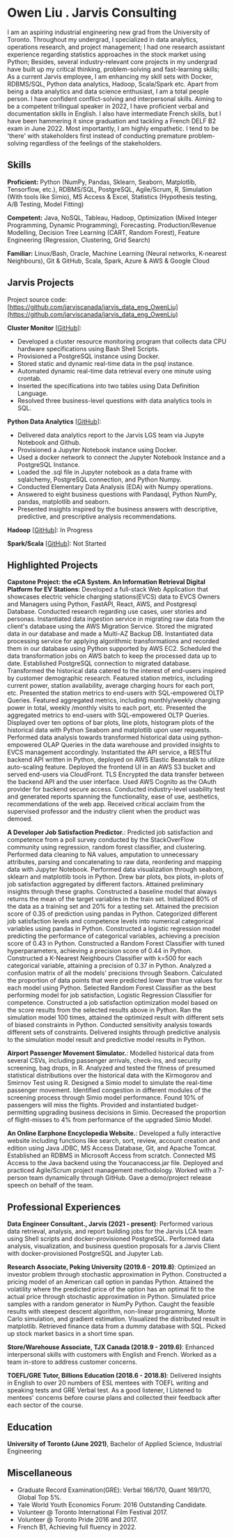 # Owen Liu . Jarvis Consulting

I am an aspiring industrial engineering new grad from the University of Toronto. Throughout my undergrad, I specialized in data analytics, operations research, and project management; I had one research assistant experience regarding statistics approaches in the stock market using Python; Besides, several industry-relevant core projects in my undergrad have built up my critical thinking, problem-solving and fast-learning skills; As a current Jarvis employee, I am enhancing my skill sets with Docker, RDBMS/SQL, Python data analytics, Hadoop, Scala/Spark etc. Apart from being a data analytics and data science enthusiast, I am a total people person. I have confident conflict-solving and interpersonal skills. Aiming to be a competent trilingual speaker in 2022, I have proficient verbal and documentation skills in English. I also have intermediate French skills, but I have been hammering it since graduation and tackling a French DELF B2 exam in June 2022. Most importantly, I am highly empathetic. I tend to be 'there' with stakeholders first instead of conducting premature problem-solving regardless of the feelings of the stakeholders.

## Skills

**Proficient:** Python (NumPy, Pandas, Sklearn, Seaborn, Matplotlib, Tensorflow, etc.), RDBMS/SQL, PostgreSQL, Agile/Scrum, R, Simulation (With tools like Simio), MS Access & Excel, Statistics (Hypothesis testing, A/B Testing, Model Fitting)

**Competent:** Java, NoSQL, Tableau, Hadoop, Optimization (Mixed Integer Programming, Dynamic Programming), Forecasting. Production/Revenue Modelling, Decision Tree Learning (CART, Random Forest), Feature Engineering (Regression, Clustering, Grid Search)

**Familiar:** Linux/Bash, Oracle, Machine Learning (Neural networks, K-nearest Neighbours), Git & GitHub, Scala, Spark, Azure & AWS & Google Cloud

## Jarvis Projects

Project source code: [https://github.com/jarviscanada/jarvis_data_eng_OwenLiu](https://github.com/jarviscanada/jarvis_data_eng_OwenLiu)


**Cluster Monitor** [[GitHub](https://github.com/jarviscanada/jarvis_data_eng_OwenLiu/tree/masterhttps://github.com/jarviscanada/jarvis_data_eng_OwenLiu/tree/develop/linux_sql)]:
      
  - Developed a cluster resource monitoring program that collects data CPU hardware specifications using Bash Shell Scripts.
  - Provisioned a PostgreSQL instance using Docker.
  - Stored static and dynamic real-time data in the psql instance.
  - Automated dynamic real-time data retrieval every one minute using crontab.
  - Inserted the specifications into two tables using Data Definition Language.
  - Resolved three business-level questions with data analytics tools in SQL.

**Python Data Analytics** [[GitHub](https://github.com/jarviscanada/jarvis_data_eng_OwenLiu/tree/master/python_data_anlytics)]:
      
  - Delivered data analytics report to the Jarvis LGS team via Jupyte Notebook and Github.
  - Provisioned a Jupyter Notebook instance using Docker.
  - Used a docker network to connect the Jupyter Notebook Instance and a PostgreSQL Instance.
  - Loaded the .sql file in Jupyter notebook as a data frame with sqlalchemy, PostgreSQL connection, and Python Numpy.
  - Conducted Elementary Data Analysis (EDA) with Numpy operations.
  - Answered to eight business questions with Pandasql, Python NumPy, pandas, matplotlib and seaborn.
  - Presented insights inspired by the business answers with descriptive, predictive, and prescriptive analysis recommendations.

**Hadoop** [[GitHub](https://github.com/jarviscanada/jarvis_data_eng_OwenLiu/tree/master/hadoop)]: In Progress

**Spark/Scala** [[GitHub](https://github.com/jarviscanada/jarvis_data_eng_OwenLiu/tree/master/spark)]: Not Started


## Highlighted Projects
**Capstone Project: the eCA System. An Information Retrieval Digital Platform for EV Stations**:  Developed a full-stack Web Application that showcases electric vehicle charging stations(EVCS) data to EVCS Owners and Managers using Python, FastAPI, React, AWS, and Postgresql Database. Conducted research regarding use cases, user stories and personas. Instantiated data ingestion service in migrating raw data from the client's database using the AWS Migration Service. Stored the migrated data in our database and made a Multi-AZ Backup DB. Instantiated data processing service for applying algorithmic transformations and recorded them in our database using Python supported by AWS EC2. Scheduled the data transformation jobs on AWS batch to keep the processed data up to date. Established PostgreSQL connection to migrated database. Transformed the historical data catered to the interest of end-users inspired by customer demographic research. Featured station metrics, including current power, station availability, average charging hours for each port, etc. Presented the station metrics to end-users with SQL-empowered OLTP Queries. Featured aggregated metrics, including monthly/weekly charging power in total, weekly /monthly visits to each port, etc. Presented the aggregated metrics to end-users with SQL-empowered OLTP Queries. Displayed over ten options of bar plots, line plots, histogram plots of the historical data with Python Seaborn and matplotlib upon user requests. Performed data analysis towards transformed historical data using python-empowered OLAP Queries in the data warehouse and provided insights to EVCS management accordingly. Instantiated the API service, a RESTful backend API written in Python, deployed on AWS Elastic Beanstalk to utilize auto-scaling feature. Deployed the frontend UI in an AWS S3 bucket and served end-users via CloudFront. TLS Encrypted the data transfer between the backend API and the user interface. Used AWS Cognito as the OAuth provider for backend secure access. Conducted industry-level usability test and generated reports spanning the functionality, ease of use, aesthetics, recommendations of the web app. Received critical acclaim from the supervised professor and the industry client when the product was demoed. 

**A Developer Job Satisfaction Predictor.**:  Predicted job satisfaction and competence from a poll survey conducted by the StackOverFlow community using regression, random forest classifier, and clustering. Performed data cleaning to NA values, amputation to unnecessary attributes, parsing and concatenating to raw data, reordering and mapping data with Jupyter Notebook. Performed data visualization through seaborn, sklearn and matplotlib tools in Python. Drew bar plots, box plots, in-plots of job satisfaction aggregated by different factors. Attained preliminary insights through these graphs. Constructed a baseline model that always returns the mean of the target variables in the train set. Initialized 80% of the data as a training set and 20% for a testing set. Attained the precision score of 0.35 of prediction using pandas in Python. Categorized different job satisfaction levels and competence levels into numerical categorical variables using pandas in Python. Constructed a logistic regression model predicting the performance of categorical variables, achieving a precision score of 0.43 in Python. Constructed a Random Forest Classifier with tuned hyperparameters, achieving a precision score of 0.44 in Python. Constructed a K-Nearest Neighbours Classifier with k=500 for each categorical variable, attaining a precision of 0.37 in Python. Analyzed a confusion matrix of all the models' precisions through Seaborn. Calculated the proportion of data points that were predicted lower than true values for each model using Python. Selected Random Forest Classifier as the best performing model for job satisfaction, Logistic Regression Classifier for competence. Constructed a job satisfaction optimization model based on the score results from the selected results above in Python. Ran the simulation model 100 times, attained the optimized result with different sets of biased constraints in Python. Conducted sensitivity analysis towards different sets of constraints. Delivered insights through predictive analysis to the simulation model result and predictive model results in Python. 

**Airport Passenger Movement Simulator.**:  Modelled historical data from several CSVs, including passenger arrivals, check-ins, and security screening, bag drops, in R. Analyzed and tested the fitness of presumed statistical distributions over the historical data with the Kirmogorov and Smirnov Test using R. Designed a Simio model to simulate the real-time passenger movement. Identified congestion in different modules of the screening process through Simio model performance. Found 10% of passengers will miss the flights. Provided and instantiated budget-permitting upgrading business decisions in Simio. Decreased the proportion of flight-misses to 4% from performance of the upgraded Simio Model.

**An Online Earphone Encyclopedia Website.**:  Developed a fully interactive website including functions like search, sort, review, account creation and edition using Java JDBC, MS Access Database, Git, and Apache Tomcat. Established an RDBMS in Microsoft Access from scratch. Connected MS Access to the Java backend using the Youcanaccess.jar file. Deployed and practiced Agile/Scrum project management methodology. Worked with a 7-person team dynamically through GitHub. Gave a demo/project release speech on behalf of the team.


## Professional Experiences

**Data Engineer Consultant., Jarvis (2021 - present)**: Performed various data retrieval, analysis, and report building jobs for the Jarvis LCA team using Shell scripts and docker-provisioned PostgreSQL. Performed data analysis, visualization, and business question proposals for a Jarvis Client with docker-provisioned PostgreSQL and Jupyter Lab. 

**Research Associate, Peking University (2019.6 - 2019.8)**: Optimized an investor problem through stochastic approximation in Python. Constructed a pricing model of an American call option in pandas Python. Attained the volatility where the predicted price of the option has an optimal fit to the actual price through stochastic approximation in Python. Simulated price samples with a random generator in NumPy Python. Caught the feasible results with steepest descent algorithm, non-linear programming, Monte Carlo simulation, and gradient estimation. Visualized the distributed result in matplotlib. Retrieved finance data from a dummy database with SQL. Picked up stock market basics in a short time span.

**Store/Warehouse Associate, TJX Canada (2018.9 - 2019.6)**:  Enhanced interpersonal skills with customers with English and French. Worked as a team in-store to address customer concerns.

**TOEFL/GRE Tutor, Billions Education (2018.6 - 2018.8)**:  Delivered insights in English to over 20 numbers of ESL mentees with TOEFL writing and speaking tests and GRE Verbal test. As a good listener, I Listened to mentees' concerns before course plans and collected their feedback after each sector of the course. 


## Education
**University of Toronto (June 2021)**, Bachelor of Applied Science, Industrial Engineering


## Miscellaneous
- Graduate Record Examination(GRE): Verbal 166/170, Quant 169/170, Global Top 5%.
- Yale World Youth Economics Forum: 2016 Outstanding Candidate.
- Volunteer @ Toronto International Film Festival 2017.
- Volunteer @ Toronto Pride 2016 and 2017.
- French B1, Achieving full fluency in 2022.